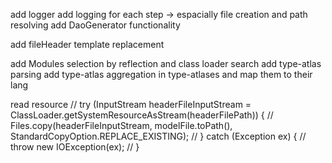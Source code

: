 add logger
add logging for each step
-> espacially file creation and path resolving
add DaoGenerator functionality

add fileHeader template replacement

add Modules selection by reflection and class loader search
add type-atlas parsing
add type-atlas aggregation in type-atlases and map them to their lang

read resource
        // try (InputStream headerFileInputStream = ClassLoader.getSystemResourceAsStream(headerFilePath)) {
        //     Files.copy(headerFileInputStream, modelFile.toPath(), StandardCopyOption.REPLACE_EXISTING);
        // } catch (Exception ex) {
        //     throw new IOException(ex);
        // }